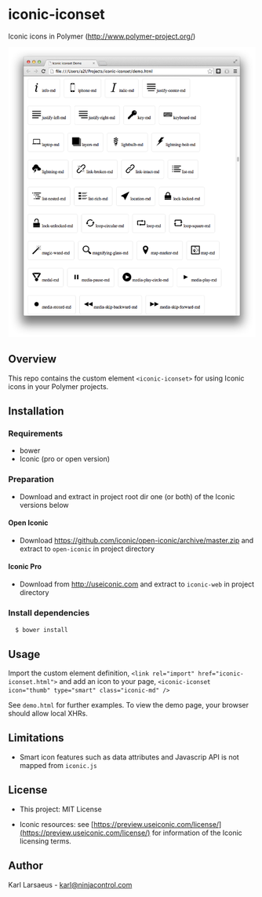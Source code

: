 iconic-iconset
==============

Iconic icons in Polymer (http://www.polymer-project.org/)

  ![screenshot](https://raw.githubusercontent.com/karlll/iconic-iconset/master/screenshot.png "Screenshot")

## Overview

This repo contains the custom element `<iconic-iconset>` for using Iconic icons in your Polymer projects.


## Installation

### Requirements

* bower
* Iconic (pro or open version)

### Preparation

* Download and extract in project root dir one (or both) of the Iconic versions below

#### Open Iconic

* Download https://github.com/iconic/open-iconic/archive/master.zip and extract to `open-iconic` in project directory

#### Iconic Pro

* Download from http://useiconic.com and extract to `iconic-web` in project directory


### Install dependencies

~~~
  $ bower install
~~~

## Usage

Import the custom element definition, `<link rel="import" href="iconic-iconset.html">` and add an icon to your page,  `<iconic-iconset icon="thumb" type="smart" class="iconic-md" />`

See `demo.html` for further examples. To view the demo page, your browser should allow local XHRs.

## Limitations

- Smart icon features such as data attributes and Javascrip API is not mapped from `iconic.js`

## License

- This project: MIT License

- Iconic resources: see [https://preview.useiconic.com/license/](https://preview.useiconic.com/license/) for information of the Iconic licensing terms.

## Author

Karl Larsaeus - <karl@ninjacontrol.com>
